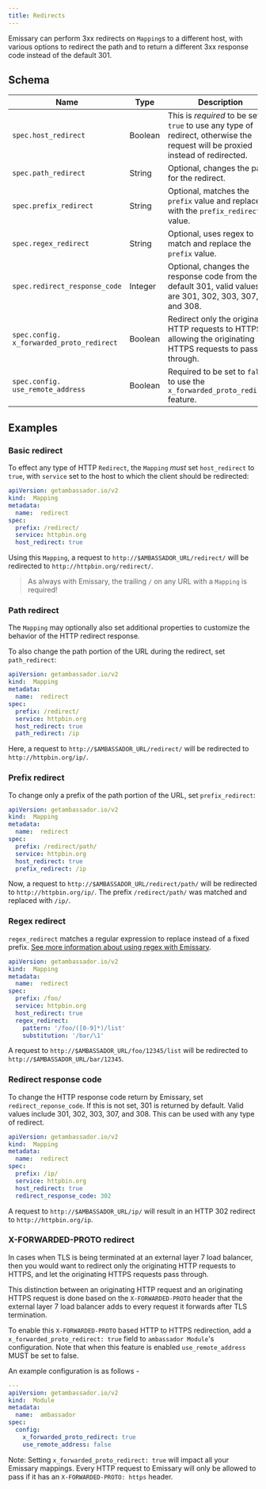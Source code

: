 ```yaml
---
title: Redirects
---
```


Emissary can perform 3xx redirects on `Mapping`s to a different host, with various options to redirect the path and to return a different 3xx response code instead of the default 301.

## Schema

| Name | Type | Description |
| --- | --- | --- |
| `spec.host_redirect` | Boolean | This is *required* to be set to `true` to use any type of redirect, otherwise the request will be proxied instead of redirected. |
| `spec.path_redirect` | String | Optional, changes the path for the redirect. |
| `spec.prefix_redirect` | String | Optional, matches the `prefix` value and replaces it with the `prefix_redirect` value. |
| `spec.regex_redirect` | String | Optional, uses regex to match and replace the `prefix` value. |
| `spec.redirect_response_code` | Integer | Optional, changes the response code from the default 301, valid values are 301, 302, 303, 307, and 308. |
| `spec.config.  x_forwarded_proto_redirect` | Boolean | Redirect only the originating HTTP requests to HTTPS, allowing the originating HTTPS requests to pass through. |
| `spec.config.  use_remote_address` | Boolean | Required to be set to `false` to use the `x_forwarded_proto_redirect` feature. |

## Examples

### Basic redirect

To effect any type of HTTP `Redirect`, the `Mapping` *must* set `host_redirect` to `true`, with `service` set to the host to which the client should be redirected:

```yaml
apiVersion: getambassador.io/v2
kind:  Mapping
metadata:
  name:  redirect
spec:
  prefix: /redirect/
  service: httpbin.org
  host_redirect: true
```

Using this `Mapping`, a request to `http://$AMBASSADOR_URL/redirect/` will be redirected to `http://httpbin.org/redirect/`.

> As always with Emissary, the trailing `/` on any URL with a
`Mapping` is required!

### Path redirect

The `Mapping` may optionally also set additional properties to customize the behavior of the HTTP redirect response.

To also change the path portion of the URL during the redirect, set `path_redirect`:

```yaml
apiVersion: getambassador.io/v2
kind:  Mapping
metadata:
  name:  redirect
spec:
  prefix: /redirect/
  service: httpbin.org
  host_redirect: true
  path_redirect: /ip
```

Here, a request to `http://$AMBASSADOR_URL/redirect/` will be redirected to `http://httpbin.org/ip/`.

### Prefix redirect

To change only a prefix of the path portion of the URL, set `prefix_redirect`:

```yaml
apiVersion: getambassador.io/v2
kind:  Mapping
metadata:
  name:  redirect
spec:
  prefix: /redirect/path/
  service: httpbin.org
  host_redirect: true
  prefix_redirect: /ip
```

Now, a request to `http://$AMBASSADOR_URL/redirect/path/` will  be redirected to `http://httpbin.org/ip/`. The prefix `/redirect/path/` was matched and replaced with `/ip/`.

### Regex redirect

`regex_redirect` matches a regular expression to replace instead of a fixed prefix.
[See more information about using regex with Emissary](../rewrites/#regex_rewrite).

```yaml
apiVersion: getambassador.io/v2
kind:  Mapping
metadata:
  name:  redirect
spec:
  prefix: /foo/
  service: httpbin.org
  host_redirect: true
  regex_redirect:
    pattern: '/foo/([0-9]*)/list'
    substitution: '/bar/\1'
```
A request to `http://$AMBASSADOR_URL/foo/12345/list` will be redirected to
`http://$AMBASSADOR_URL/bar/12345`.

### Redirect response code

To change the HTTP response code return by Emissary, set `redirect_reponse_code`. If this is not set, 301 is returned by default. Valid values include 301, 302, 303, 307, and 308.  This
can be used with any type of redirect.

```yaml
apiVersion: getambassador.io/v2
kind:  Mapping
metadata:
  name:  redirect
spec:
  prefix: /ip/
  service: httpbin.org
  host_redirect: true
  redirect_response_code: 302
```

A request to `http://$AMBASSADOR_URL/ip/` will result in an HTTP 302 redirect to `http://httpbin.org/ip`.

### X-FORWARDED-PROTO redirect

In cases when TLS is being terminated at an external layer 7 load balancer, then you would want to redirect only the originating HTTP requests to HTTPS, and let the originating HTTPS requests pass through.

This distinction between an originating HTTP request and an originating HTTPS request is done based on the `X-FORWARDED-PROTO` header that the external layer 7 load balancer adds to every request it forwards after TLS termination.

To enable this `X-FORWARDED-PROTO` based HTTP to HTTPS redirection, add a `x_forwarded_proto_redirect: true` field to `ambassador Module`'s configuration. Note that when this feature is enabled `use_remote_address` MUST be set to false.

An example configuration is as follows -

```yaml
---
apiVersion: getambassador.io/v2
kind:  Module
metadata:
  name:  ambassador
spec:
  config:
    x_forwarded_proto_redirect: true
    use_remote_address: false
```

Note: Setting `x_forwarded_proto_redirect: true` will impact all your Emissary mappings. Every HTTP request to Emissary will only be allowed to pass if it has an `X-FORWARDED-PROTO: https` header.
